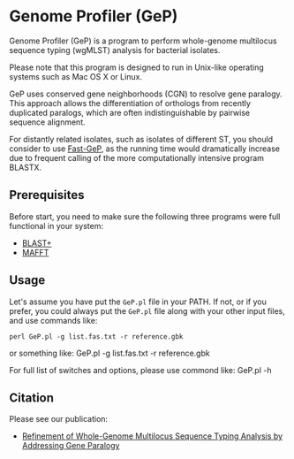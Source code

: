 # Genome Profiler (GeP)
Genome Profiler (GeP) is a program to perform whole-genome multilocus sequence typing (wgMLST) analysis for bacterial isolates.

Please note that this program is designed to run in Unix-like operating systems such as Mac OS X or Linux.

GeP uses conserved gene neighborhoods (CGN) to resolve gene paralogy. This approach allows the differentiation of orthologs from recently duplicated paralogs, which are often indistinguishable by pairwise sequence alignment.

For distantly related isolates, such as isolates of different ST, you should consider to use   [Fast-GeP](https://github.com/jizhang-nz/fast-GeP), as the running time would dramatically increase due to frequent calling of the more computationally intensive program BLASTX.

## Prerequisites
Before start, you need to make sure the following three programs were full functional in your system:
   * [BLAST+](https://ftp.ncbi.nlm.nih.gov/blast/executables/blast+/LATEST/)
   * [MAFFT](https://mafft.cbrc.jp/alignment/software/)
   
## Usage
Let's assume you have put the `GeP.pl` file in your PATH. If not, or if you prefer, you could always put the `GeP.pl` file along with your other input files, and use commands like:

    perl GeP.pl -g list.fas.txt -r reference.gbk

or something like:
    GeP.pl -g list.fas.txt -r reference.gbk

For full list of switches and options, please use commond like:
    GeP.pl -h


## Citation
Please see our publication: 
   * [Refinement of Whole-Genome Multilocus Sequence Typing Analysis by Addressing Gene Paralogy](http://jcm.asm.org/content/53/5/1765.abstract)
